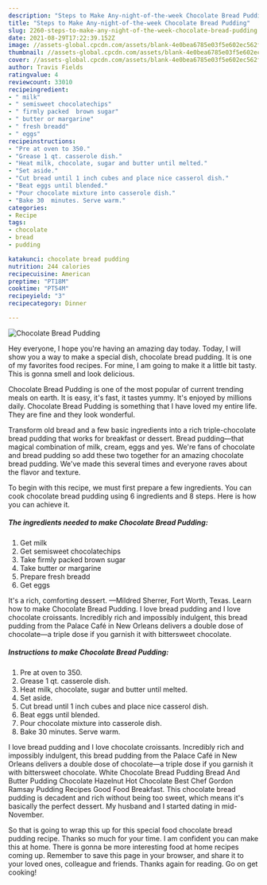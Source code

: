 ```yaml
---
description: "Steps to Make Any-night-of-the-week Chocolate Bread Pudding"
title: "Steps to Make Any-night-of-the-week Chocolate Bread Pudding"
slug: 2260-steps-to-make-any-night-of-the-week-chocolate-bread-pudding
date: 2021-08-29T17:22:39.152Z
image: //assets-global.cpcdn.com/assets/blank-4e0bea6785e03f5e602ec562f230caae08da540cada707380b4fe1bbebba43da.png
thumbnail: //assets-global.cpcdn.com/assets/blank-4e0bea6785e03f5e602ec562f230caae08da540cada707380b4fe1bbebba43da.png
cover: //assets-global.cpcdn.com/assets/blank-4e0bea6785e03f5e602ec562f230caae08da540cada707380b4fe1bbebba43da.png
author: Travis Fields
ratingvalue: 4
reviewcount: 33010
recipeingredient:
- " milk"
- " semisweet chocolatechips"
- " firmly packed  brown sugar"
- " butter or margarine"
- " fresh breadd"
- " eggs"
recipeinstructions:
- "Pre at oven to 350."
- "Grease 1 qt. casserole dish."
- "Heat milk, chocolate, sugar and butter until melted."
- "Set aside."
- "Cut bread until 1 inch cubes and place nice casserol dish."
- "Beat eggs until blended."
- "Pour chocolate mixture into casserole dish."
- "Bake 30  minutes. Serve warm."
categories:
- Recipe
tags:
- chocolate
- bread
- pudding

katakunci: chocolate bread pudding 
nutrition: 244 calories
recipecuisine: American
preptime: "PT18M"
cooktime: "PT54M"
recipeyield: "3"
recipecategory: Dinner

---
```



![Chocolate Bread Pudding](//assets-global.cpcdn.com/assets/blank-4e0bea6785e03f5e602ec562f230caae08da540cada707380b4fe1bbebba43da.png)

Hey everyone, I hope you're having an amazing day today. Today, I will show you a way to make a special dish, chocolate bread pudding. It is one of my favorites food recipes. For mine, I am going to make it a little bit tasty. This is gonna smell and look delicious.

Chocolate Bread Pudding is one of the most popular of current trending meals on earth. It is easy, it's fast, it tastes yummy. It's enjoyed by millions daily. Chocolate Bread Pudding is something that I have loved my entire life. They are fine and they look wonderful.

Transform old bread and a few basic ingredients into a rich triple-chocolate bread pudding that works for breakfast or dessert. Bread pudding—that magical combination of milk, cream, eggs and yes. We&#39;re fans of chocolate and bread pudding so add these two together for an amazing chocolate bread pudding. We&#39;ve made this several times and everyone raves about the flavor and texture.


To begin with this recipe, we must first prepare a few ingredients. You can cook chocolate bread pudding using 6 ingredients and 8 steps. Here is how you can achieve it.

<!--inarticleads1-->

##### The ingredients needed to make Chocolate Bread Pudding:

1. Get  milk
1. Get  semisweet chocolatechips
1. Take  firmly packed  brown sugar
1. Take  butter or margarine
1. Prepare  fresh breadd
1. Get  eggs


It&#39;s a rich, comforting dessert. —Mildred Sherrer, Fort Worth, Texas. Learn how to make Chocolate Bread Pudding. I love bread pudding and I love chocolate croissants. Incredibly rich and impossibly indulgent, this bread pudding from the Palace Café in New Orleans delivers a double dose of chocolate—a triple dose if you garnish it with bittersweet chocolate. 

<!--inarticleads2-->

##### Instructions to make Chocolate Bread Pudding:

1. Pre at oven to 350.
1. Grease 1 qt. casserole dish.
1. Heat milk, chocolate, sugar and butter until melted.
1. Set aside.
1. Cut bread until 1 inch cubes and place nice casserol dish.
1. Beat eggs until blended.
1. Pour chocolate mixture into casserole dish.
1. Bake 30  minutes. Serve warm.


I love bread pudding and I love chocolate croissants. Incredibly rich and impossibly indulgent, this bread pudding from the Palace Café in New Orleans delivers a double dose of chocolate—a triple dose if you garnish it with bittersweet chocolate. White Chocolate Bread Pudding Bread And Butter Pudding Chocolate Hazelnut Hot Chocolate Best Chef Gordon Ramsay Pudding Recipes Good Food Breakfast. This chocolate bread pudding is decadent and rich without being too sweet, which means it&#39;s basically the perfect dessert. My husband and I started dating in mid-November. 

So that is going to wrap this up for this special food chocolate bread pudding recipe. Thanks so much for your time. I am confident you can make this at home. There is gonna be more interesting food at home recipes coming up. Remember to save this page in your browser, and share it to your loved ones, colleague and friends. Thanks again for reading. Go on get cooking!
